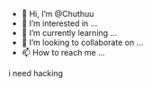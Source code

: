 - 👋 Hi, I’m @Chuthuu
- 👀 I’m interested in ...
- 🌱 I’m currently learning ...
- 💞️ I’m looking to collaborate on ...
- 📫 How to reach me ...

<!---
Chuttahack/Chuttahack is a ✨ special ✨ repository because its `README.md` (this file) appears on your GitHub profile.
You can click the Preview link to take a look at your changes.
--->i need hacking 
